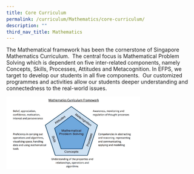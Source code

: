 ```yaml
---
title: Core Curriculum
permalink: /curriculum/Mathematics/core-curriculum/
description: ""
third_nav_title: Mathematics
---
```

The Mathematical framework has been the cornerstone of Singapore Mathematics Curriculum.  The central focus is Mathematical Problem Solving which is dependent on five inter-related components, namely Concepts, Skills, Processes, Attitudes and Metacognition. In EFPS, we target to develop our students in all five components.  Our customized programmes and activities allow our students deeper understanding and connectedness to the real-world issues.



<img src="/images/maths%20diagram.png" 
     style="width:70%">
